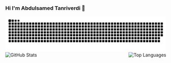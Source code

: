 ### Hi I'm Abdulsamed Tanriverdi 👋

<!--
**Allahverdyy/Allahverdyy** is a ✨ _special_ ✨ repository because its `README.md` (this file) appears on your GitHub profile.

Here are some ideas to get you started:

- 🔭 I’m currently working on ...
- 🌱 I’m currently learning ...
- 👯 I’m looking to collaborate on ...
- 🤔 I’m looking for help with ...
- 💬 Ask me about ...
- 📫 How to reach me: ...
- 😄 Pronouns: ...
- ⚡ Fun fact: ...
-->


<picture>
  <source media="(prefers-color-scheme: dark)" srcset="https://raw.githubusercontent.com/Allahverdyy/Allahverdyy/output/github-contribution-grid-snake-dark.svg">
  <source media="(prefers-color-scheme: light)" srcset="https://raw.githubusercontent.com/Allahverdyy/Allahverdyy/output/github-contribution-grid-snake.svg">
  <img alt="github contribution grid snake animation" src="https://raw.githubusercontent.com/Allahverdyy/Allahverdyy/output/github-contribution-grid-snake.svg">
</picture>

 <div style="display: flex; justify-content: space-between;">
  <img src="https://github-readme-stats.vercel.app/api?username=Allahverdyy&show_icons=true&count_private=true&theme=darcula&hide_border=true&hide=issues,contribs&bg_color=00000000" alt="GitHub Stats" style="height: 50%; width: auto;">
  <img src="https://github-readme-stats.vercel.app/api/top-langs/?username=Allahverdyy&layout=compact&hide_border=true&theme=darcula&bg_color=00000000&langs_count=6&hide=jupyter%20notebook,tex,css,php&exclude_repo=Pacman-AI" alt="Top Languages" style="height: 50%; width: auto;">
</div> 
